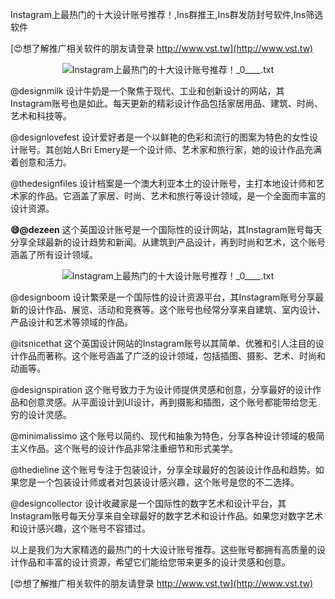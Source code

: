 Instagram上最热门的十大设计账号推荐！,Ins群推王,Ins群发防封号软件,Ins筛选软件

[😍想了解推广相关软件的朋友请登录 http://www.vst.tw](http://www.vst.tw)

 <center><img src="https://vst.tw/MP4/tuiguang/png/5.png" alt="Instagram上最热门的十大设计账号推荐！_0____.txt"></center>

@designmilk
设计牛奶是一个聚焦于现代、工业和创新设计的网站，其Instagram账号也是如此。每天更新的精彩设计作品包括家居用品、建筑、时尚、艺术和科技等。

@designlovefest
设计爱好者是一个以鲜艳的色彩和流行的图案为特色的女性设计账号。其创始人Bri Emery是一个设计师、艺术家和旅行家，她的设计作品充满着创意和活力。

@thedesignfiles
设计档案是一个澳大利亚本土的设计账号，主打本地设计师和艺术家的作品。它涵盖了家居、时尚、艺术和旅行等设计领域，是一个全面而丰富的设计资源。

**😄@dezeen**
这个英国设计账号是一个国际性的设计网站，其Instagram账号每天分享全球最新的设计趋势和新闻。从建筑到产品设计，再到时尚和艺术，这个账号涵盖了所有设计领域。

 <center><img src="https://vst.tw/MP4/tuiguang/png/5.png" alt="Instagram上最热门的十大设计账号推荐！_0____.txt"></center>

@designboom
设计繁荣是一个国际性的设计资源平台，其Instagram账号分享最新的设计作品、展览、活动和竞赛等。这个账号也经常分享来自建筑、室内设计、产品设计和艺术等领域的作品。

@itsnicethat
这个英国设计网站的Instagram账号以其简单、优雅和引人注目的设计作品而著称。这个账号涵盖了广泛的设计领域，包括插图、摄影、艺术、时尚和动画等。

@designspiration
这个账号致力于为设计师提供灵感和创意，分享最好的设计作品和创意灵感。从平面设计到UI设计，再到摄影和插图，这个账号都能带给您无穷的设计灵感。

@minimalissimo
这个账号以简约、现代和抽象为特色，分享各种设计领域的极简主义作品。这个账号的设计作品非常注重细节和形式美学。

@thedieline
这个账号专注于包装设计，分享全球最好的包装设计作品和趋势。如果您是一个包装设计师或者对包装设计感兴趣，这个账号是您的不二选择。

@designcollector
设计收藏家是一个国际性的数字艺术和设计平台，其Instagram账号每天分享来自全球最好的数字艺术和设计作品。如果您对数字艺术和设计感兴趣，这个账号不容错过。

以上是我们为大家精选的最热门的十大设计账号推荐。这些账号都拥有高质量的设计作品和丰富的设计资源，希望它们能给您带来更多的设计灵感和创意。

[😍想了解推广相关软件的朋友请登录 http://www.vst.tw](http://www.vst.tw)



